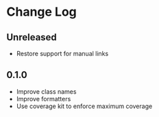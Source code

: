 # Change Log

## Unreleased

* Restore support for manual links

## 0.1.0

* Improve class names
* Improve formatters
* Use coverage kit to enforce maximum coverage
